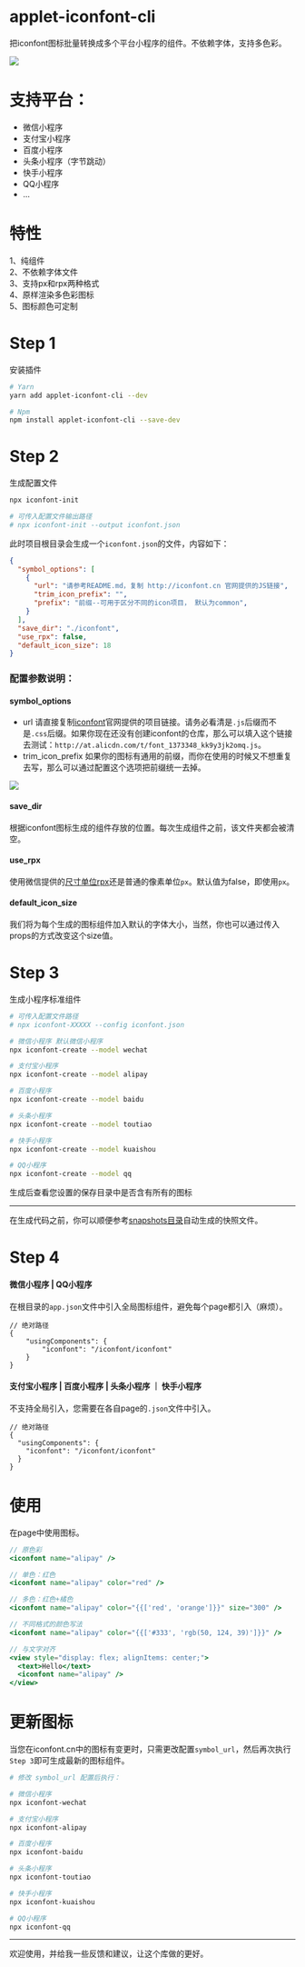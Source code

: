 # applet-iconfont-cli

把iconfont图标批量转换成多个平台小程序的组件。不依赖字体，支持多色彩。

![](https://github.com/LLtaishuai/mini-program-iconfont-cli/blob/master/images/multi-color-icon.jpg?raw=true)

# 支持平台：
- 微信小程序
- 支付宝小程序
- 百度小程序
- 头条小程序（字节跳动）
- 快手小程序
- QQ小程序
- ...

# 特性
1、纯组件
<br>
2、不依赖字体文件
<br>
3、支持px和rpx两种格式
<br>
4、原样渲染多色彩图标
<br>
5、图标颜色可定制

# Step 1
安装插件
```bash
# Yarn
yarn add applet-iconfont-cli --dev

# Npm
npm install applet-iconfont-cli --save-dev
```

# Step 2
生成配置文件
```bash
npx iconfont-init

# 可传入配置文件输出路径
# npx iconfont-init --output iconfont.json
```

此时项目根目录会生成一个`iconfont.json`的文件，内容如下：
```json
{
  "symbol_options": [
    {
      "url": "请参考README.md，复制 http://iconfont.cn 官网提供的JS链接",
      "trim_icon_prefix": "",
      "prefix": "前缀--可用于区分不同的icon项目， 默认为common",
    }
  ],
  "save_dir": "./iconfont",
  "use_rpx": false,
  "default_icon_size": 18
}
```

### 配置参数说明：
#### symbol_options
- url 请直接复制[iconfont](http://iconfont.cn)官网提供的项目链接。请务必看清是`.js`后缀而不是`.css`后缀。如果你现在还没有创建iconfont的仓库，那么可以填入这个链接去测试：`http://at.alicdn.com/t/font_1373348_kk9y3jk2omq.js`。
- trim_icon_prefix 如果你的图标有通用的前缀，而你在使用的时候又不想重复去写，那么可以通过配置这个选项把前缀统一去掉。

![](https://github.com/LLtaishuai/mini-program-iconfont-cli/blob/master/images/symbol-url.png?raw=true)

#### save_dir
根据iconfont图标生成的组件存放的位置。每次生成组件之前，该文件夹都会被清空。

#### use_rpx
使用微信提供的[尺寸单位rpx](https://developers.weixin.qq.com/miniprogram/dev/framework/view/wxss.html#%E5%B0%BA%E5%AF%B8%E5%8D%95%E4%BD%8D)还是普通的像素单位`px`。默认值为false，即使用`px`。


#### default_icon_size
我们将为每个生成的图标组件加入默认的字体大小，当然，你也可以通过传入props的方式改变这个size值。

# Step 3
生成小程序标准组件
```bash
# 可传入配置文件路径
# npx iconfont-XXXXX --config iconfont.json

# 微信小程序 默认微信小程序
npx iconfont-create --model wechat

# 支付宝小程序
npx iconfont-create --model alipay

# 百度小程序
npx iconfont-create --model baidu

# 头条小程序
npx iconfont-create --model toutiao

# 快手小程序
npx iconfont-create --model kuaishou

# QQ小程序
npx iconfont-create --model qq
```
生成后查看您设置的保存目录中是否含有所有的图标

-------

在生成代码之前，你可以顺便参考[snapshots目录](https://github.com/LLtaishuai/mini-program-iconfont-cli/tree/master/snapshots)自动生成的快照文件。

# Step 4
#### 微信小程序 | QQ小程序
在根目录的`app.json`文件中引入全局图标组件，避免每个page都引入（麻烦）。
```json5
// 绝对路径
{
    "usingComponents": {
        "iconfont": "/iconfont/iconfont"
    }
}
```

#### 支付宝小程序 | 百度小程序 | 头条小程序 ｜ 快手小程序
不支持全局引入，您需要在各自page的`.json`文件中引入。
```json5
// 绝对路径
{
  "usingComponents": {
    "iconfont": "/iconfont/iconfont"
  }
}
```

# 使用
在page中使用图标。
```jsx harmony
// 原色彩
<iconfont name="alipay" />

// 单色：红色
<iconfont name="alipay" color="red" />

// 多色：红色+橘色
<iconfont name="alipay" color="{{['red', 'orange']}}" size="300" />

// 不同格式的颜色写法
<iconfont name="alipay" color="{{['#333', 'rgb(50, 124, 39)']}}" />

// 与文字对齐
<view style="display: flex; alignItems: center;">
  <text>Hello</text>
  <iconfont name="alipay" />
</view>
```

# 更新图标
当您在iconfont.cn中的图标有变更时，只需更改配置`symbol_url`，然后再次执行`Step 3`即可生成最新的图标组件。
```bash
# 修改 symbol_url 配置后执行：

# 微信小程序
npx iconfont-wechat

# 支付宝小程序
npx iconfont-alipay

# 百度小程序
npx iconfont-baidu

# 头条小程序
npx iconfont-toutiao

# 快手小程序
npx iconfont-kuaishou

# QQ小程序
npx iconfont-qq
```

--------

欢迎使用，并给我一些反馈和建议，让这个库做的更好。
